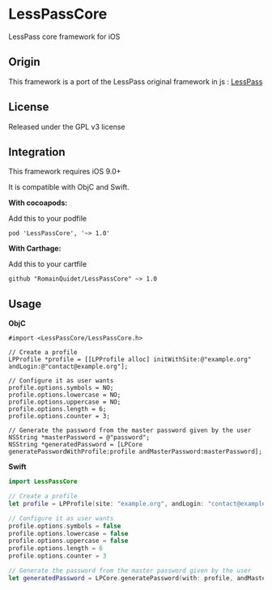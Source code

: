 # LessPassCore
LessPass core framework for iOS

## Origin
This framework is a port of the LessPass original framework in js : [LessPass](https://lesspass.com)

## License
Released under the GPL v3 license

## Integration
This framework requires iOS 9.0+

It is compatible with ObjC and Swift.

**With cocoapods:**

Add this to your podfile
```
pod 'LessPassCore', '~> 1.0'
```

**With Carthage:**

Add this to your cartfile
```
github "RomainQuidet/LessPassCore" ~> 1.0
```

## Usage

**ObjC**

```ObjC
#import <LessPassCore/LessPassCore.h>

// Create a profile
LPProfile *profile = [[LPProfile alloc] initWithSite:@"example.org" andLogin:@"contact@example.org"];

// Configure it as user wants
profile.options.symbols = NO;
profile.options.lowercase = NO;
profile.options.uppercase = NO;
profile.options.length = 6;
profile.options.counter = 3;

// Generate the password from the master password given by the user
NSString *masterPassword = @"password";
NSString *generatedPassword = [LPCore generatePasswordWithProfile:profile andMasterPassword:masterPassword];
```

**Swift**

```swift
import LessPassCore

// Create a profile
let profile = LPProfile(site: "example.org", andLogin: "contact@example.org")

// Configure it as user wants
profile.options.symbols = false
profile.options.lowercase = false
profile.options.uppercase = false
profile.options.length = 6
profile.options.counter = 3

// Generate the password from the master password given by the user
let generatedPassword = LPCore.generatePassword(with: profile, andMasterPassword: "password")
```
